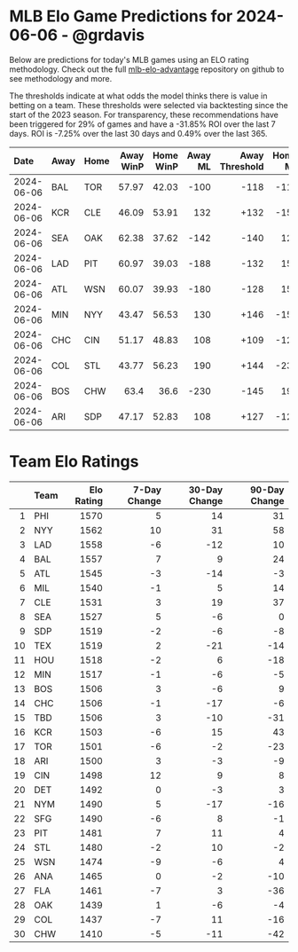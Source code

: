 # MLB Elo Game Predictions for 2024-06-06 - @grdavis
Below are predictions for today's MLB games using an ELO rating methodology. Check out the full [mlb-elo-advantage](https://github.com/grdavis/mlb-elo-advantage) repository on github to see methodology and more.

The thresholds indicate at what odds the model thinks there is value in betting on a team. These thresholds were selected via backtesting since the start of the 2023 season. For transparency, these recommendations have been triggered for 29% of games and have a -31.85% ROI over the last 7 days. ROI is -7.25% over the last 30 days and 0.49% over the last 365.

| Date       | Away   | Home   |   Away WinP |   Home WinP |   Away ML |   Away Threshold |   Home ML |   Home Threshold |
|:-----------|:-------|:-------|------------:|------------:|----------:|-----------------:|----------:|-----------------:|
| 2024-06-06 | BAL    | TOR    |       57.97 |       42.03 |      -100 |             -118 |      -118 |             +155 |
| 2024-06-06 | KCR    | CLE    |       46.09 |       53.91 |       132 |             +132 |      -156 |             -102 |
| 2024-06-06 | SEA    | OAK    |       62.38 |       37.62 |      -142 |             -140 |       120 |             +184 |
| 2024-06-06 | LAD    | PIT    |       60.97 |       39.03 |      -188 |             -132 |       158 |             +174 |
| 2024-06-06 | ATL    | WSN    |       60.07 |       39.93 |      -180 |             -128 |       152 |             +168 |
| 2024-06-06 | MIN    | NYY    |       43.47 |       56.53 |       130 |             +146 |      -154 |             -112 |
| 2024-06-06 | CHC    | CIN    |       51.17 |       48.83 |       108 |             +109 |      -126 |             +119 |
| 2024-06-06 | COL    | STL    |       43.77 |       56.23 |       190 |             +144 |      -230 |             -111 |
| 2024-06-06 | BOS    | CHW    |       63.4  |       36.6  |      -230 |             -145 |       190 |             +192 |
| 2024-06-06 | ARI    | SDP    |       47.17 |       52.83 |       108 |             +127 |      -126 |             +103 |

# Team Elo Ratings
|    | Team   |   Elo Rating |   7-Day Change |   30-Day Change |   90-Day Change |
|---:|:-------|-------------:|---------------:|----------------:|----------------:|
|  1 | PHI    |         1570 |              5 |              14 |              31 |
|  2 | NYY    |         1562 |             10 |              31 |              58 |
|  3 | LAD    |         1558 |             -6 |             -12 |              10 |
|  4 | BAL    |         1557 |              7 |               9 |              24 |
|  5 | ATL    |         1545 |             -3 |             -14 |              -3 |
|  6 | MIL    |         1540 |             -1 |               5 |              14 |
|  7 | CLE    |         1531 |              3 |              19 |              37 |
|  8 | SEA    |         1527 |              5 |              -6 |               0 |
|  9 | SDP    |         1519 |             -2 |              -6 |              -8 |
| 10 | TEX    |         1519 |              2 |             -21 |             -14 |
| 11 | HOU    |         1518 |             -2 |               6 |             -18 |
| 12 | MIN    |         1517 |             -1 |              -6 |              -5 |
| 13 | BOS    |         1506 |              3 |              -6 |               9 |
| 14 | CHC    |         1506 |             -1 |             -17 |              -6 |
| 15 | TBD    |         1506 |              3 |             -10 |             -31 |
| 16 | KCR    |         1503 |             -6 |              15 |              43 |
| 17 | TOR    |         1501 |             -6 |              -2 |             -23 |
| 18 | ARI    |         1500 |              3 |              -3 |              -9 |
| 19 | CIN    |         1498 |             12 |               9 |               8 |
| 20 | DET    |         1492 |              0 |              -3 |               3 |
| 21 | NYM    |         1490 |              5 |             -17 |             -16 |
| 22 | SFG    |         1490 |             -6 |               8 |              -1 |
| 23 | PIT    |         1481 |              7 |              11 |               4 |
| 24 | STL    |         1480 |             -2 |              10 |              -2 |
| 25 | WSN    |         1474 |             -9 |              -6 |               4 |
| 26 | ANA    |         1465 |              0 |              -2 |             -10 |
| 27 | FLA    |         1461 |             -7 |               3 |             -36 |
| 28 | OAK    |         1439 |              1 |              -6 |              -4 |
| 29 | COL    |         1437 |             -7 |              11 |             -16 |
| 30 | CHW    |         1410 |             -5 |             -11 |             -42 |